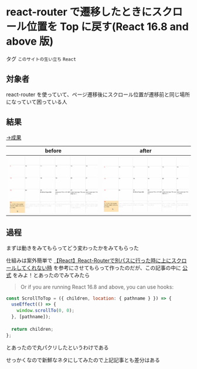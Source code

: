 # react-router で遷移したときにスクロール位置を Top に戻す(React 16.8 and above 版)

タグ `このサイトの生い立ち` `React`

## 対象者

react-router を使っていて、ページ遷移後にスクロール位置が遷移前と同じ場所になっていて困っている人

## 結果

[→成果](https://github.com/shimomuh/shimomuh.github.io/commit/638a25b6e9aa4d6fc39187583a98c579427256a0)


|before|after|
|---|---|
|![](/static/diary/2019-07-17/before.gif)|![](/static/diary/2019-07-17/after.gif)|

## 過程

まずは動きをみてもらってどう変わったかをみてもらった

仕組みは案外簡単で [【React】React-Routerで別パスに行った時に上にスクロールしてくれない時](https://taroken.org/react-router-scroll-top/) を参考にさせてもらって作ったのだが、この記事の中に [公式](https://reacttraining.com/react-router/web/guides/scroll-restoration) をみよ！とあったのでみてみたら

 

> Or if you are running React 16.8 and above, you can use hooks:

```javascript
const ScrollToTop = ({ children, location: { pathname } }) => {
  useEffect(() => {
    window.scrollTo(0, 0);
  }, [pathname]);

  return children;
};
```

とあったので丸パクリしたというわけである

せっかくなので新鮮なネタにしてみたので上記記事とも差分はある
